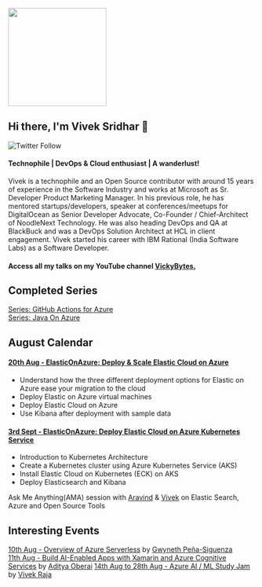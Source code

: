 <p align="left">
  <img width="200" height="200" src="https://drive.google.com/thumbnail?id=180x0d9UBnjWVPexLIshWzmuNgqHULf5w">
</p>

## Hi there, I'm Vivek Sridhar 👋 

![Twitter Follow](https://img.shields.io/twitter/follow/vivek_sridhar?label=Follow%20me%20on%20Twitter&style=social) 

#### Technophile | DevOps & Cloud enthusiast | A wanderlust!

Vivek is a technophile and an Open Source contributor with around 15 years of experience in the Software Industry and works at Microsoft as Sr. Developer Product Marketing Manager. In his previous role, he has mentored startups/developers, speaker at conferences/meetups for DigitalOcean as Senior Developer Advocate, Co-Founder / Chief-Architect of NoodleNext Technology. He was also heading DevOps and QA at BlackBuck and was a DevOps Solution Architect at HCL in client engagement. Vivek started his career with IBM Rational (India Software Labs) as a Software Developer.

#### Access all my talks on my YouTube channel [VickyBytes.](https://www.youtube.com/channel/UCdBGGfTge-s8rW00YmSza4g)

## Completed Series

[Series: GitHub Actions for Azure](GitHub_Actions_Series) <br/>
[Series: Java On Azure](Java_On_Azure)

## August Calendar

#### [20th Aug - ElasticOnAzure: Deploy & Scale Elastic Cloud on Azure](https://www.meetup.com/microsoft-reactor-bengaluru/events/279653245/)

* Understand how the three different deployment options for Elastic on Azure ease your migration to the cloud
* Deploy Elastic on Azure virtual machines
* Deploy Elastic Cloud on Azure
* Use Kibana after deployment with sample data

#### [3rd Sept - ElasticOnAzure: Deploy Elastic Cloud on Azure Kubernetes Service](https://www.meetup.com/microsoft-reactor-bengaluru/events/279653588/)

* Introduction to Kubernetes Architecture
* Create a Kubernetes cluster using Azure Kubernetes Service (AKS)
* Install Elastic Cloud on Kubernetes (ECK) on AKS
* Deploy Elasticsearch and Kibana

Ask Me Anything(AMA) session with [Aravind](https://twitter.com/aravindputrevu) & [Vivek](https://twitter.com/vivek_sridhar) on Elastic Search, Azure and Open Source Tools

## Interesting Events 

[10th Aug - Overview of Azure Serverless](https://www.meetup.com/microsoft-reactor-bengaluru/events/279491890/) by [Gwyneth Peña-Siguenza](https://twitter.com/madebygps) <br/>
[11th Aug - Build AI-Enabled Apps with Xamarin and Azure Cognitive Services](https://www.meetup.com/microsoft-reactor-bengaluru/events/279629802/) by [Aditya Oberai](https://twitter.com/adityaoberai1)
[14th Aug to 28th Aug - Azure AI / ML Study Jam](https://www.azdev.community/) by [Vivek Raja](https://twitter.com/VivekRaja007)


